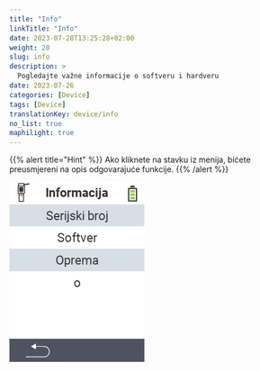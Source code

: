 ```yaml
---
title: "Info"
linkTitle: "Info"
date: 2023-07-28T13:25:28+02:00
weight: 20
slug: info
description: >
  Pogledajte važne informacije o softveru i hardveru
date: 2023-07-26
categories: [Device]
tags: [Device]
translationKey: device/info
no_list: true
maphilight: true
---
```

{{% alert title="Hint" %}}
Ako kliknete na stavku iz menija, bićete preusmjereni na opis odgovarajuće funkcije.
{{% /alert %}}

<img src="images/menu.png" alt="VitalControl Info" title="Info" usemap="#workmap" class="maphilight" />

<map name="workmap">
  <area shape="rect" coords="2,40,238,80" alt="Serijski broj" title="Da biste dobili serijski broj vašeg uređaja, kliknite ovdje&#10;Mausklick: zur Dokumentation" href="/bs/docs/device/info/serial-number/">
  <area shape="rect" coords="2,80,238,120" alt="Softver" title="Upute za pregled verzije vašeg softvera možete pronaći ovdje&#10;Mausklick: zur Dokumentation" href="/bs/docs/firmware/versions/">
  <area shape="rect" coords="2,120,238,160" alt="Hardver" title="Da biste pristupili informacijama o hardveru vašeg uređaja, kliknite ovdje&#10;Mausklick: zur Dokumentation" href="/bs/docs/device/info/hardware/">
  <area shape="rect" coords="2,160,238,200" alt="O nama" title="Prikaz informacija o dobavljaču&#10;Mausklick: zur Dokumentation" href="/bs/docs/device/info/about/">

  <area shape="rect" coords="2,282,120,319" alt="Nazad" title="Povratak na prethodni nivo&#10;Mouse click: open documentation" href="/bs/docs/device/">
</map>
